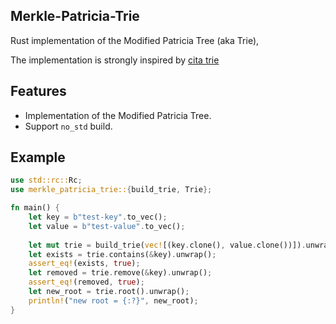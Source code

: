 ## Merkle-Patricia-Trie

Rust implementation of the Modified Patricia Tree (aka Trie),

The implementation is strongly inspired by [cita trie](https://github.com/cryptape/cita-trie)

## Features

- Implementation of the Modified Patricia Tree.
- Support `no_std` build.

## Example

```rust
use std::rc::Rc;
use merkle_patricia_trie::{build_trie, Trie};

fn main() {
    let key = b"test-key".to_vec();
    let value = b"test-value".to_vec();
        
    let mut trie = build_trie(vec![(key.clone(), value.clone())]).unwrap();
    let exists = trie.contains(&key).unwrap();
    assert_eq!(exists, true);
    let removed = trie.remove(&key).unwrap();
    assert_eq!(removed, true);
    let new_root = trie.root().unwrap();
    println!("new root = {:?}", new_root);
}

```
